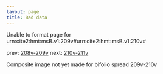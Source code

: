 ```yaml
---
layout: page
title: Bad data
---
```


Unable to format page for urn:cite2:hmt:msB.v1:209v#urn:cite2:hmt:msB.v1:210v#

prev: [208v-209v](../208v-209v/) next: [210v-211v](../210v-211v/)

Composite image not yet made for bifolio spread 209v-210v


